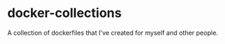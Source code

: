 docker-collections
==================

A collection of dockerfiles that I've created for myself and other people.
